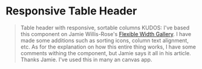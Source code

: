 # Responsive Table Header
> Table header with responsive, sortable columns
KUDOS: I've based this component on Jamie Willis-Rose's [Flexible Width Gallery](https://willisrose.com/power-apps-tip-flexible-width-gallery/).
I have made some additions such as sorting icons, column text alignment, etc.
> As for the explanation on how this entire thing works, I have some comments withing the component, but Jamie says it all in his article.
Thanks Jamie. I've used this in many an canvas app.
